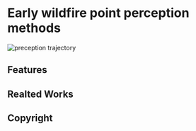 # Early wildfire point perception methods

![preception trajectory](https://github.com/lee-shun/big_files/blob/master/images/wildfire_point_perception/preception.gif)

## Features

## Realted Works

## Copyright
